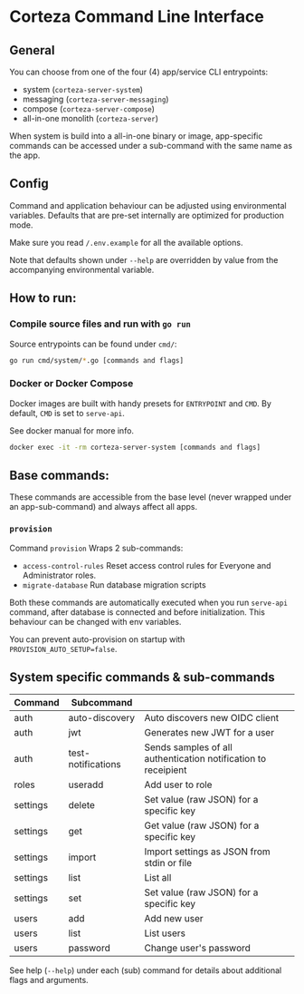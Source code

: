 # Corteza Command Line Interface

## General

You can choose from one of the four (4) app/service CLI entrypoints:

 - system (`corteza-server-system`)
 - messaging (`corteza-server-messaging`)
 - compose (`corteza-server-compose`)
 - all-in-one monolith (`corteza-server`)

When system is build into a all-in-one binary or image,
app-specific commands can be accessed under a sub-command with the 
same name as the app.

## Config
Command and application behaviour can be adjusted using environmental
variables. Defaults that are pre-set internally are optimized for production mode.

Make sure you read `/.env.example` for all the available options.

Note that defaults shown under `--help` are overridden by value from the accompanying 
environmental variable.

## How to run:

### Compile source files and run with `go run`

Source entrypoints can be found under `cmd/`:

```sh
go run cmd/system/*.go [commands and flags]
```

### Docker or Docker Compose

Docker images are built with handy presets for 
`ENTRYPOINT` and `CMD`. By default, `CMD` is set to `serve-api`.

See docker manual for more info.  

```sh
docker exec -it -rm corteza-server-system [commands and flags]
```

## Base commands:

These commands are accessible from the base level (never 
wrapped under an app-sub-command) and always affect all apps.

### `provision`

Command `provision` Wraps 2 sub-commands: 
 - `access-control-rules`
   Reset access control rules for Everyone and Administrator roles.
 - `migrate-database`
   Run database migration scripts

Both these commands are automatically executed when you run `serve-api` command,
after database is connected and before initialization. This behaviour can
be changed with env variables.

You can prevent auto-provision on startup with `PROVISION_AUTO_SETUP=false`.

## System specific commands & sub-commands

| Command | Subcommand | |
| --- | --- | --- |
| auth      | auto-discovery     | Auto discovers new OIDC client
| auth      | jwt                | Generates new JWT for a user
| auth      | test-notifications | Sends samples of all authentication notification to receipient
| roles     | useradd            | Add user to role
| settings  | delete             | Set value (raw JSON) for a specific key
| settings  | get                | Get value (raw JSON) for a specific key
| settings  | import             | Import settings as JSON from stdin or file
| settings  | list               | List all
| settings  | set                | Set value (raw JSON) for a specific key
| users     | add                | Add new user
| users     | list               | List users
| users     | password           | Change user's password

See help (`--help`) under each (sub) command for details about additional flags and arguments.
